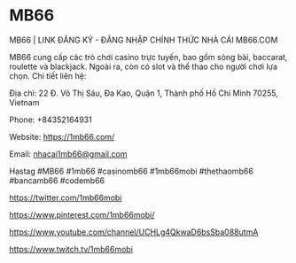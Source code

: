 # MB66

MB66 | LINK ĐĂNG KÝ - ĐĂNG NHẬP CHÍNH THỨC NHÀ CÁI MB66.COM

MB66 cung cấp các trò chơi casino trực tuyến, bao gồm sòng bài, baccarat, roulette và blackjack. Ngoài ra, còn có slot và thể thao cho người chơi lựa chọn.
Chi tiết liên hệ:

Địa chỉ: 22 Đ. Võ Thị Sáu, Đa Kao, Quận 1, Thành phố Hồ Chí Minh 70255, Vietnam

Phone: +84352164931

Website: https://1mb66.com/

Email: nhacai1mb66@gmail.com

Hastag    #MB66  #1mb66 #casinomb66 #1mb66mobi #thethaomb66 #bancamb66 #codemb66

https://twitter.com/1mb66mobi

https://www.pinterest.com/1mb66mobi/

https://www.youtube.com/channel/UCHLg4QkwaD6bsSba088utmA

https://www.twitch.tv/1mb66mobi
